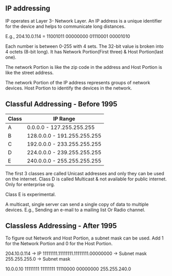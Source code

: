 ## IP addressing

IP operates at Layer 3- Network Layer. An IP address is a unique identifier for the device and helps to communicate long distances.

E.g.,
204.10.0.114 = 11001011 00000000 01110001 00001010

Each number is between 0-255 with 4 sets. The 32-bit value is broken into 4 octets (8-bit long). It has Network Portion(First three) & Host Portion(last one).

The network Portion is like the zip code in the address and Host Portion is like the street address.

The network Portion of the IP address represents groups of network devices. Host Portion to identify the devices in the network.

## Classful Addressing - Before 1995

Class | IP Range
--- | --- |
A | 0.0.0.0 - 127.255.255.255
B | 128.0.0.0 - 191.255.255.255
C | 192.0.0.0 - 233.255.255.255
D | 224.0.0.0 - 239.255.255.255
E | 240.0.0.0 - 255.255.255.255

The first 3 classes are called Unicast addresses and only they can be used on the internet. Class D is called Multicast & not available for public internet. Only for enterprise org.

Class E is experimental.

A multicast, single server can send a single copy of data to multiple devices.
E.g., Sending an e-mail to a mailing list Or Radio channel.

## Classless Addressing - After 1995

To figure out Network and Host Portion, a subnet mask can be used. Add 1 for the Network Portion and 0 for the Host Portion.

204.10.0.114   -> IP
11111111.11111111.11111111.00000000 -> Subnet mask
255.255.255.0  -> Subnet mask

10.0.0.10
11111111 11111111 11110000 00000000
255.255.240.0
